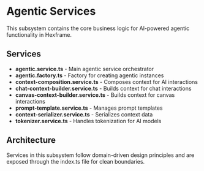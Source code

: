 # Agentic Services

This subsystem contains the core business logic for AI-powered agentic functionality in Hexframe.

## Services

- **agentic.service.ts** - Main agentic service orchestrator
- **agentic.factory.ts** - Factory for creating agentic instances
- **context-composition.service.ts** - Composes context for AI interactions
- **chat-context-builder.service.ts** - Builds context for chat interactions
- **canvas-context-builder.service.ts** - Builds context for canvas interactions
- **prompt-template.service.ts** - Manages prompt templates
- **context-serializer.service.ts** - Serializes context data
- **tokenizer.service.ts** - Handles tokenization for AI models

## Architecture

Services in this subsystem follow domain-driven design principles and are exposed through the index.ts file for clean boundaries.